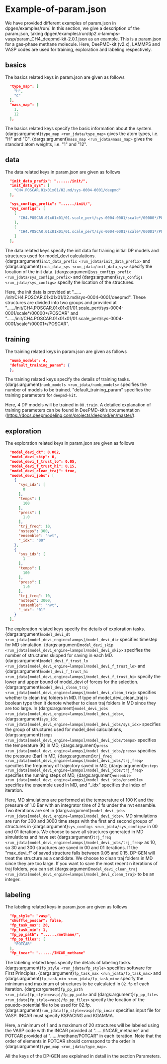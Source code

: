 # Example-of-param.json

We have provided different examples of param.json in dpgen/examples/run/. In this section, we give a description of the param.json, taking dpgen/examples/run/dp2.x-lammps-vasp/param_CH4_deepmd-kit-2.0.1.json as an example. This is a param.json for a gas-phase methane molecule. Here, DeePMD-kit (v2.x), LAMMPS and VASP codes are used for training, exploration and labeling respectively.

## basics

The basics related keys in param.json are given as follows

```json
  "type_map": [
    "H",
    "C"
  ],
  "mass_map": [
    1,
    12
  ],
```

The basics related keys specify the basic information about the system. {dargs:argument}`type_map <run_jdata/type_map>` gives the atom types, i.e. "H" and "C". {dargs:argument}`mass_map <run_jdata/mass_map>` gives the standard atom weights, i.e. "1" and "12". 

## data

The data related keys in param.json are given as follows

```json
  "init_data_prefix": "....../init/",
  "init_data_sys": [
    "CH4.POSCAR.01x01x01/02.md/sys-0004-0001/deepmd"
  ],

  "sys_configs_prefix": "....../init/",
  "sys_configs": [
    [
      "CH4.POSCAR.01x01x01/01.scale_pert/sys-0004-0001/scale*/00000*/POSCAR"
    ],
    [
      "CH4.POSCAR.01x01x01/01.scale_pert/sys-0004-0001/scale*/00001*/POSCAR"
    ]
  ],
```

The data related keys specify the init data for training initial DP models and structures used for model_devi calculations. {dargs:argument}`init_data_prefix <run_jdata/init_data_prefix>` and {dargs:argument}`init_data_sys <run_jdata/init_data_sys>` specify the location of the init data. {dargs:argument}`sys_configs_prefix <run_jdata/sys_configs_prefix>` and {dargs:argument}`sys_configs <run_jdata/sys_configs>` specify the location of the structures. 

Here, the init data is provided at "...... /init/CH4.POSCAR.01x01x01/02.md/sys-0004-0001/deepmd". These structures are divided into two groups and provided at "....../init/CH4.POSCAR.01x01x01/01.scale_pert/sys-0004-0001/scale*/00000*/POSCAR" and "....../init/CH4.POSCAR.01x01x01/01.scale_pert/sys-0004-0001/scale*/00001*/POSCAR". 

## training

The training related keys in param.json are given as follows

```json
  "numb_models": 4,
  "default_training_param": {
  },
```
The training related keys specify the details of training tasks. {dargs:argument}`numb_models <run_jdata/numb_models>` specifies the number of models to be trained. "default_training_param" specifies the training parameters for `deepmd-kit`. 

Here, 4 DP models will be trained in `00.train`. A detailed explanation of training parameters can be found in DeePMD-kit’s documentation (https://docs.deepmodeling.com/projects/deepmd/en/master/).

## exploration

The exploration related keys in param.json are given as follows

```json
  "model_devi_dt": 0.002,
  "model_devi_skip": 0,
  "model_devi_f_trust_lo": 0.05,
  "model_devi_f_trust_hi": 0.15,
  "model_devi_clean_traj": true,
  "model_devi_jobs": [
    {
      "sys_idx": [
        0
      ],
      "temps": [
        100
      ],
      "press": [
        1.0
      ],
      "trj_freq": 10,
      "nsteps": 300,
      "ensemble": "nvt",
      "_idx": "00"
    },
    {
      "sys_idx": [
        1
      ],
      "temps": [
        100
      ],
      "press": [
        1.0
      ],
      "trj_freq": 10,
      "nsteps": 3000,
      "ensemble": "nvt",
      "_idx": "01"
    }
  ],
```
The exploration related keys specify the details of exploration tasks. {dargs:argument}`model_devi_dt <run_jdata[model_devi_engine=lammps]/model_devi_dt>` specifies timestep for MD simulation. {dargs:argument}`model_devi_skip <run_jdata[model_devi_engine=lammps]/model_devi_skip>` specifies the number of structures skipped for saving in each MD. {dargs:argument}`model_devi_f_trust_lo <run_jdata[model_devi_engine=lammps]/model_devi_f_trust_lo>` and {dargs:argument}`model_devi_f_trust_hi <run_jdata[model_devi_engine=lammps]/model_devi_f_trust_hi>` specify the lower and upper bound of model_devi of forces for the selection. {dargs:argument}`model_devi_clean_traj <run_jdata[model_devi_engine=lammps]/model_devi_clean_traj>` specifies whether to clean traj folders in MD. If type of model_devi_clean_traj is boolean type then it denote whether to clean traj folders in MD since they are too large. In {dargs:argument}`model_devi_jobs <run_jdata[model_devi_engine=lammps]/model_devi_jobs>`, {dargs:argument}`sys_idx <run_jdata[model_devi_engine=lammps]/model_devi_jobs/sys_idx>` specifies the group of structures used for model_devi calculations, {dargs:argument}`temps <run_jdata[model_devi_engine=lammps]/model_devi_jobs/temps>` specifies the temperature (K) in MD, {dargs:argument}`press <run_jdata[model_devi_engine=lammps]/model_devi_jobs/press>` specifies the pressure (Bar) in MD, {dargs:argument}`trj_freq <run_jdata[model_devi_engine=lammps]/model_devi_jobs/trj_freq>` specifies the frequency of trajectory saved in MD, {dargs:argument}`nsteps <run_jdata[model_devi_engine=lammps]/model_devi_jobs/trj_freq>` specifies the running steps of MD, {dargs:argument}`ensemble <run_jdata[model_devi_engine=lammps]/model_devi_jobs/ensemble>` specifies the ensemble used in MD, and "_idx" specifies the index of iteration.

Here, MD simulations are performed at the temperature of 100 K and the pressure of 1.0 Bar with an integrator time of 2 fs under the nvt ensemble. Two iterations are set in {dargs:argument}`model_devi_jobs <run_jdata[model_devi_engine=lammps]/model_devi_jobs>`. MD simulations are run for 300 and 3000 time steps with the first and second groups of structures in {dargs:argument}`sys_configs <run_jdata/sys_configs>` in 00 and 01 iterations. We choose to save all structures generated in MD simulations and have set {dargs:argument}`trj_freq <run_jdata[model_devi_engine=lammps]/model_devi_jobs/trj_freq>` as 10, so 30 and 300 structures are saved in 00 and 01 iterations. If the "max_devi_f" of saved structure falls between 0.05 and 0.15, DP-GEN will treat the structure as a candidate. We choose to clean traj folders in MD since they are too large. If you want to save the most recent n iterations of traj folders, you can set {dargs:argument}`model_devi_clean_traj <run_jdata[model_devi_engine=lammps]/model_devi_clean_traj>` to be an integer.

## labeling 

The labeling related keys in param.json are given as follows

```json
  "fp_style": "vasp",
  "shuffle_poscar": false,
  "fp_task_max": 20,
  "fp_task_min": 1,
  "fp_pp_path": "....../methane/",
  "fp_pp_files": [
    "POTCAR"
  ],
  "fp_incar": "....../INCAR_methane"
```

The labeling related keys specify the details of labeling tasks. {dargs:argument}`fp_style <run_jdata/fp_style>` specifies software for First Principles. {dargs:argument}`fp_task_max <run_jdata/fp_task_max>` and {dargs:argument}`fp_task_min <run_jdata/fp_task_min>` specify the minimum and maximum of structures to be calculated in `02.fp` of each iteration. {dargs:argument}`fp_pp_path <run_jdata[fp_style=vasp]/fp_pp_path>` and {dargs:argument}`fp_pp_files <run_jdata[fp_style=vasp]/fp_pp_files>` specify the location of the psuedo-potential file to be used for 02.fp. {dargs:argument}`run_jdata[fp_style=vasp]/fp_incar` specifies input file for VASP. INCAR must specify KSPACING and KGAMMA.

Here, a minimum of 1 and a maximum of 20 structures will be labeled using the VASP code with the INCAR provided at "....../INCAR_methane" and POTCAR provided at "....../methane/POTCAR" in each iteration. Note that the order of elements in POTCAR should correspond to the order in {dargs:argument}`type_map <run_jdata/type_map>`. 

All the keys of the DP-GEN are explained in detail in the section Parameters.
